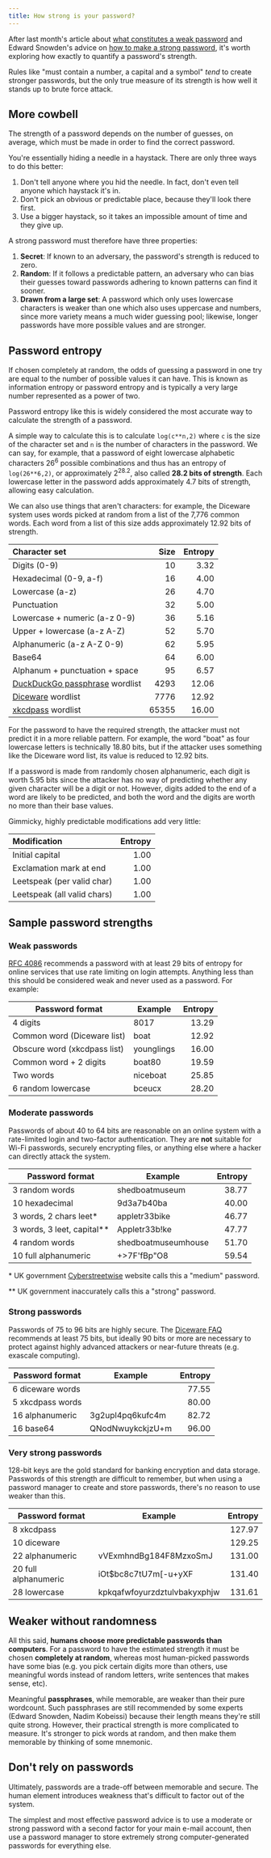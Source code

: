 ```yaml
---
title: How strong is your password?
---
```


After last month's article about
[what constitutes a weak password](https://orbitalflower.github.io/20150328-stop-numb3r1ng-up-passwords.html)
and Edward Snowden's advice on
[how to make a strong password](https://www.youtube.com/watch?v=yzGzB-yYKcc),
it's worth exploring how exactly to quantify a password's strength.

Rules like "must contain a number, a capital and a symbol" _tend_ to create
stronger passwords, but the only true measure of its strength is how well
it stands up to brute force attack.

## More cowbell

The strength of a password depends on the number of guesses, on average, which
must be made in order to find the correct password.

You're essentially hiding a needle in a haystack. There are only three ways to
do this better:

1. Don't tell anyone where you hid the needle. In fact, don't even tell anyone
   which haystack it's in.
2. Don't pick an obvious or predictable place, because they'll look there first.
3. Use a bigger haystack, so it takes an impossible amount of time and they
   give up.

A strong password must therefore have three properties:

1. __Secret__: If known to an adversary, the password's strength is reduced
   to zero.
2. __Random__: If it follows a predictable pattern, an adversary who can bias
   their guesses toward passwords adhering to known patterns can find it
   sooner.
3. __Drawn from a large set__: A password which only uses lowercase characters
   is weaker than one which also uses uppercase and numbers, since more
   variety means a much wider guessing pool; likewise, longer passwords have
   more possible values and are stronger.

## Password entropy

If chosen completely at random, the odds of guessing a password in one try
are equal to the number of possible values it can have. This is known as
information entropy or password entropy and is typically a very large number
represented as a power of two.

Password entropy like this is widely considered the most accurate way to
calculate the strength of a password.

A simple way to calculate this is to calculate `log(c**n,2)` where
`c` is the size of the character set and `n` is the number of characters in
the password. We can say, for example, that a password of eight lowercase
alphabetic characters 26<sup>6</sup> possible combinations and thus has an
entropy of `log(26**6,2)`, or approximately 2<sup>28.2</sup>, also called
__28.2 bits of strength__. Each lowercase letter in the password adds
approximately 4.7 bits of strength, allowing easy calculation.

We can also use things that aren't characters: for example, the Diceware system
uses words picked at random from a list of the 7,776 common words. Each word
from a list of this size adds approximately 12.92 bits of strength.

| Character set                  | Size  | Entropy |
|:------------------------------ | -----:| -------:|
| Digits (0-9)                   | 10    |   3.32  |
| Hexadecimal (0-9, a-f)         | 16    |   4.00  |
| Lowercase (a-z)                | 26    |   4.70  |
| Punctuation                    | 32    |   5.00  |
| Lowercase + numeric (a-z 0-9)  | 36    |   5.16  |
| Upper + lowercase (a-z A-Z)    | 52    |   5.70  |
| Alphanumeric (a-z A-Z 0-9)     | 62    |   5.95  |
| Base64                         | 64    |   6.00  |
| Alphanum + punctuation + space | 95    |   6.57  |
| [DuckDuckGo passphrase](https://duckduckgo.com/?q=passphrase+4+words) wordlist | 4293 |  12.06  |
| [Diceware](http://world.std.com/~reinhold/diceware.html) wordlist | 7776  |  12.92  |
| [xkcdpass](https://github.com/redacted/XKCD-password-generator) wordlist | 65355 |  16.00  |

For the password to have the required strength, the attacker must not predict
it in a more reliable pattern. For example, the word "boat" as four lowercase
letters is technically 18.80 bits, but if the attacker uses something like the
Diceware word list, its value is reduced to 12.92 bits.

If a password is made from randomly chosen alphanumeric, each digit is
worth 5.95 bits since the attacker has no way of predicting whether any given
character will be a digit or not. However, digits added to the end of a word
are likely to be predicted, and both the word and the digits are worth no
more than their base values.

Gimmicky, highly predictable modifications add very little:

| Modification                | Entropy |
|:--------------------------- | -------:|
| Initial capital             |    1.00 |
| Exclamation mark at end     |    1.00 |
| Leetspeak (per valid char)  |    1.00 |
| Leetspeak (all valid chars) |    1.00 |

## Sample password strengths

### Weak passwords

[RFC 4086](https://tools.ietf.org/html/rfc4086#section-8.1) recommends
a password with at least 29 bits of entropy for online services that use
rate limiting on login attempts. Anything less than this should be
considered weak and never used as a password. For example:

| Password format              | Example    | Entropy |
| ---------------------------- | ---------- | -------:|
| 4 digits                     | 8017       |   13.29 |
| Common word (Diceware list)  | boat       |   12.92 |
| Obscure word (xkcdpass list) | younglings |   16.00 |
| Common word + 2 digits       | boat80     |   19.59 |
| Two words                    | niceboat   |   25.85 |
| 6 random lowercase           | bceucx     |   28.20 |

### Moderate passwords

Passwords of about 40 to 64 bits are reasonable on an online system with
a rate-limited login and two-factor authentication. They are __not__
suitable for Wi-Fi passwords, securely encrypting files, or anything
else where a hacker can directly attack the system.

| Password format              | Example             | Entropy |
| ---------------------------- | ------------------- | -------:|
| 3 random words               | shedboatmuseum      |   38.77 |
| 10 hexadecimal               | 9d3a7b40ba          |   40.00 |
| 3 words, 2 chars leet\*      | appletr33bike       |   46.77 |
| 3 words, 3 leet, capital\*\* | Appletr33b!ke       |   47.77 |
| 4 random words               | shedboatmuseumhouse |   51.70 |
| 10 full alphanumeric         | +>7F'fBp"O8         |   59.54 |

\* UK government [Cyberstreetwise](https://www.cyberstreetwise.com/passwords) website calls this a "medium" password.

\*\* UK government inaccurately calls this a "strong" password.

### Strong passwords

Passwords of 75 to 96 bits are highly secure. The
[Diceware FAQ](http://world.std.com/~reinhold/dicewarefaq.html)
recommends at least 75 bits, but ideally 90 bits or more are necessary
to protect against highly advanced attackers or near-future threats
(e.g. exascale computing).

| Password format      | Example             | Entropy |
| -------------------- | ------------------- | -------:|
| 6 diceware words     |                     |   77.55 |
| 5 xkcdpass words     |                     |   80.00 |
| 16 alphanumeric      | 3g2upl4pq6kufc4m    |   82.72 |
| 16 base64            | QNodNwuykckjzU+m    |   96.00 |

### Very strong passwords

128-bit keys are the gold standard for banking encryption and data storage.
Passwords of this strength are difficult to remember, but when using a password
manager to create and store passwords, there's no reason to use weaker than
this.

| Password format      | Example                      | Entropy |
| -------------------- | ---------------------------- | -------:|
| 8 xkcdpass           |                              |  127.97 |
| 10 diceware          |                              |  129.25 |
| 22 alphanumeric      | vVExmhndBg184F8MzxoSmJ       |  131.00 |
| 20 full alphanumeric | iOt$bc8c7tU7m[-u+yXF         |  131.40 |
| 28 lowercase         | kpkqafwfoyurzdztulvbakyxphjw |  131.61 |

## Weaker without randomness

All this said, __humans choose more predictable passwords than computers__.
For a password to have the estimated strength it must be
chosen __completely at random__, whereas most human-picked passwords have
some bias (e.g. you pick certain digits more than others, use meaningful
words instead of random letters, write sentences that makes sense, etc).

Meaningful __passphrases__, while memorable, are weaker than their pure
wordcount. Such passphrases are still recommended by some experts (Edward
Snowden, Nadim Kobeissi) because their length means they're still quite strong.
However, their practical strength is more complicated to measure. It's stronger
to pick words at random, and then make them memorable by thinking of some
mnemonic.

## Don't rely on passwords

Ultimately, passwords are a trade-off between memorable and secure. The
human element introduces weakness that's difficult to factor out of the
system.

The simplest and most effective password advice is to use a moderate or
strong password with a second factor for your main e-mail account, then
use a password manager to store extremely strong computer-generated
passwords for everything else.
